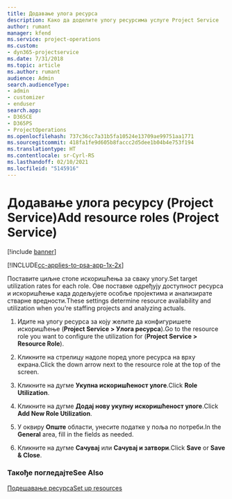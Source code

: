 ```yaml
---
title: Додавање улога ресурса
description: Како да доделите улогу ресурсима услуге Project Service
author: rumant
manager: kfend
ms.service: project-operations
ms.custom:
- dyn365-projectservice
ms.date: 7/31/2018
ms.topic: article
ms.author: rumant
audience: Admin
search.audienceType:
- admin
- customizer
- enduser
search.app:
- D365CE
- D365PS
- ProjectOperations
ms.openlocfilehash: 737c36cc7a31b5fa10524e13709ae99751aa1771
ms.sourcegitcommit: 418fa1fe9d605b8faccc2d5dee1b04b4e753f194
ms.translationtype: HT
ms.contentlocale: sr-Cyrl-RS
ms.lasthandoff: 02/10/2021
ms.locfileid: "5145916"
---
```

# <a name="add-resource-roles-project-service"></a><span data-ttu-id="7655a-103">Додавање улога ресурсу (Project Service)</span><span class="sxs-lookup"><span data-stu-id="7655a-103">Add resource roles (Project Service)</span></span>

[!include [banner](../includes/psa-now-project-operations.md)]

[!INCLUDE[cc-applies-to-psa-app-1x-2x](../includes/cc-applies-to-psa-app-1x-2x.md)]

<span data-ttu-id="7655a-104">Поставите циљне стопе искоришћења за сваку улогу.</span><span class="sxs-lookup"><span data-stu-id="7655a-104">Set target utilization rates for each role.</span></span> <span data-ttu-id="7655a-105">Ове поставке одређују доступност ресурса и искоришћење када додељујете особље пројектима и анализирате стварне вредности.</span><span class="sxs-lookup"><span data-stu-id="7655a-105">These settings determine resource availability and utilization when you’re staffing projects and analyzing actuals.</span></span>  
  
1.  <span data-ttu-id="7655a-106">Идите на улогу ресурса за коју желите да конфигуришете искоришћење (**Project Service > Улога ресурса**).</span><span class="sxs-lookup"><span data-stu-id="7655a-106">Go to the resource role you want to configure the utilization for (**Project Service > Resource Role**).</span></span>  
  
2.  <span data-ttu-id="7655a-107">Кликните на стрелицу надоле поред улоге ресурса на врху екрана.</span><span class="sxs-lookup"><span data-stu-id="7655a-107">Click the down arrow next to the resource role at the top of the screen.</span></span>  
  
3.  <span data-ttu-id="7655a-108">Кликните на дугме **Укупна искоришћеност улоге**.</span><span class="sxs-lookup"><span data-stu-id="7655a-108">Click **Role Utilization**.</span></span>  
  
4.  <span data-ttu-id="7655a-109">Кликните на дугме **Додај нову укупну искоришћеност улоге**.</span><span class="sxs-lookup"><span data-stu-id="7655a-109">Click **Add New Role Utilization**.</span></span>  
  
5.  <span data-ttu-id="7655a-110">У оквиру **Опште** области, унесите податке у поља по потреби.</span><span class="sxs-lookup"><span data-stu-id="7655a-110">In the **General** area, fill in the fields as needed.</span></span>  
  
6.  <span data-ttu-id="7655a-111">Кликните на дугме **Сачувај** или **Сачувај и затвори**.</span><span class="sxs-lookup"><span data-stu-id="7655a-111">Click **Save** or **Save & Close**.</span></span>  
  
### <a name="see-also"></a><span data-ttu-id="7655a-112">Такође погледајте</span><span class="sxs-lookup"><span data-stu-id="7655a-112">See Also</span></span>  
 [<span data-ttu-id="7655a-113">Подешавање ресурса</span><span class="sxs-lookup"><span data-stu-id="7655a-113">Set up resources</span></span>](../psa/set-up-resources.md)
